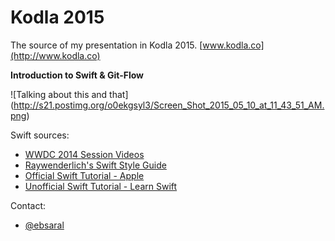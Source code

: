# Kodla 2015

The source of my presentation in Kodla 2015. [www.kodla.co](http://www.kodla.co)

**Introduction to Swift & Git-Flow**

![Talking about this and that]
(http://s21.postimg.org/o0ekgsyl3/Screen_Shot_2015_05_10_at_11_43_51_AM.png)

Swift sources:
- [WWDC 2014 Session Videos](https://developer.apple.com/videos/wwdc/2014/)
- [Raywenderlich's Swift Style Guide](https://github.com/raywenderlich/swift-style-guide)
- [Official Swift Tutorial - Apple](https://developer.apple.com/library/ios/documentation/Swift/Conceptual/Swift_Programming_Language/GuidedTour.html)
- [Unofficial Swift Tutorial - Learn Swift](http://www.learnswift.tips/)

Contact:
- [@ebsaral](http://www.twitter.com/ebsaral)
